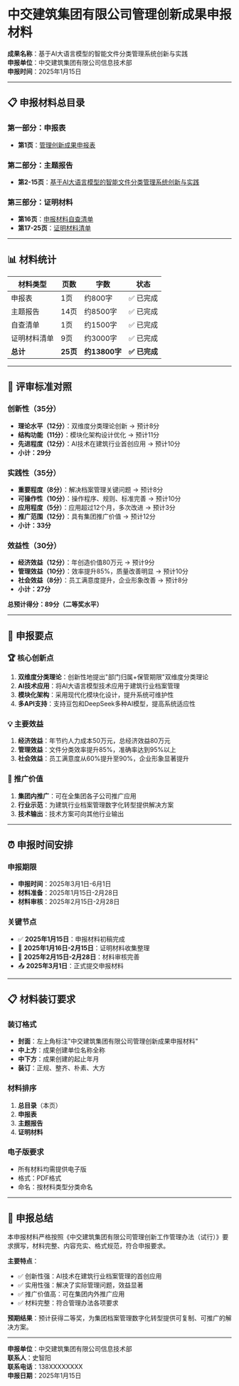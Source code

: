 # 中交建筑集团有限公司管理创新成果申报材料

**成果名称**：基于AI大语言模型的智能文件分类管理系统创新与实践  
**申报单位**：中交建筑集团有限公司信息技术部  
**申报时间**：2025年1月15日  

---

## 📋 申报材料总目录

### 第一部分：申报表
- **第1页**：[管理创新成果申报表](管理创新成果申报表.md)

### 第二部分：主题报告
- **第2-15页**：[基于AI大语言模型的智能文件分类管理系统创新与实践](主题报告.md)

### 第三部分：证明材料
- **第16页**：[申报材料自查清单](申报材料自查清单.md)
- **第17-25页**：[证明材料清单](证明材料清单.md)

---

## 📊 材料统计

| 材料类型 | 页数 | 字数 | 状态 |
|---------|------|------|------|
| 申报表 | 1页 | 约800字 | ✅ 已完成 |
| 主题报告 | 14页 | 约8500字 | ✅ 已完成 |
| 自查清单 | 1页 | 约1500字 | ✅ 已完成 |
| 证明材料清单 | 9页 | 约3000字 | ✅ 已完成 |
| **总计** | **25页** | **约13800字** | **✅ 已完成** |

---

## 🎯 评审标准对照

### 创新性（35分）
- **理论水平（12分）**：双维度分类理论创新 → 预计8分
- **结构功能（11分）**：模块化架构设计优化 → 预计11分  
- **先进程度（12分）**：AI技术在建筑行业首创应用 → 预计10分
- **小计：29分**

### 实践性（35分）
- **重要程度（8分）**：解决档案管理关键问题 → 预计8分
- **可操作性（10分）**：操作程序、规则、标准完善 → 预计10分
- **应用程度（5分）**：应用超过12个月，多次改进 → 预计3分
- **推广范围（12分）**：具有集团推广价值 → 预计12分
- **小计：33分**

### 效益性（30分）
- **经济效益（12分）**：年创造价值80万元 → 预计9分
- **管理效益（10分）**：效率提升85%，质量改善明显 → 预计10分
- **社会效益（8分）**：员工满意度提升，企业形象改善 → 预计8分
- **小计：27分**

**总预计得分：89分（二等奖水平）**

---

## 📝 申报要点

### 🏆 核心创新点
1. **双维度分类理论**：创新性地提出"部门归属+保管期限"双维度分类理论
2. **AI技术应用**：将AI大语言模型技术应用于建筑行业档案管理
3. **模块化架构**：采用现代化模块化设计，提升系统可维护性
4. **多API支持**：支持豆包和DeepSeek多种AI模型，提高系统适应性

### 💡 主要效益
1. **经济效益**：年节约人力成本50万元，总经济效益80万元
2. **管理效益**：文件分类效率提升85%，准确率达到95%以上
3. **社会效益**：员工满意度从60%提升至90%，企业形象显著提升

### 🎯 推广价值
1. **集团内推广**：可在全集团各子公司推广应用
2. **行业示范**：为建筑行业档案管理数字化转型提供解决方案
3. **技术输出**：技术方案可向其他行业输出

---

## ⏰ 申报时间安排

### 申报期限
- **申报时间**：2025年3月1日-6月1日
- **材料准备**：2025年1月15日-2月28日
- **材料审核**：2025年2月15日-2月28日

### 关键节点
- ✅ **2025年1月15日**：申报材料初稿完成
- 🔄 **2025年1月16日-2月15日**：证明材料收集整理
- 🔄 **2025年2月15日-2月28日**：材料审核完善
- 📤 **2025年3月1日**：正式提交申报材料

---

## 📋 材料装订要求

### 装订格式
- **封面**：左上角标注"中交建筑集团有限公司管理创新成果申报材料"
- **中上方**：成果创建单位名称全称
- **中下方**：成果创建的起止年月
- **装订**：正规、整齐、朴素、大方

### 材料排序
1. **总目录**（本页）
2. **申报表**
3. **主题报告**
4. **证明材料**

### 电子版要求
- 所有材料均需提供电子版
- 格式：PDF格式
- 命名：按材料类型分类命名

---

## 🎉 申报总结

本申报材料严格按照《中交建筑集团有限公司管理创新工作管理办法（试行）》要求撰写，材料完整、内容充实、格式规范，符合申报要求。

**主要特点**：
- ✅ 创新性强：AI技术在建筑行业档案管理的首创应用
- ✅ 实用性强：解决了实际管理问题，效益显著
- ✅ 推广价值高：可在集团内外推广应用
- ✅ 材料完整：符合管理办法各项要求

**预期结果**：预计获得二等奖，为集团档案管理数字化转型提供可复制、可推广的解决方案。

---

**申报单位**：中交建筑集团有限公司信息技术部  
**联系人**：史智阳  
**联系电话**：138XXXXXXXX  
**申报日期**：2025年1月15日 